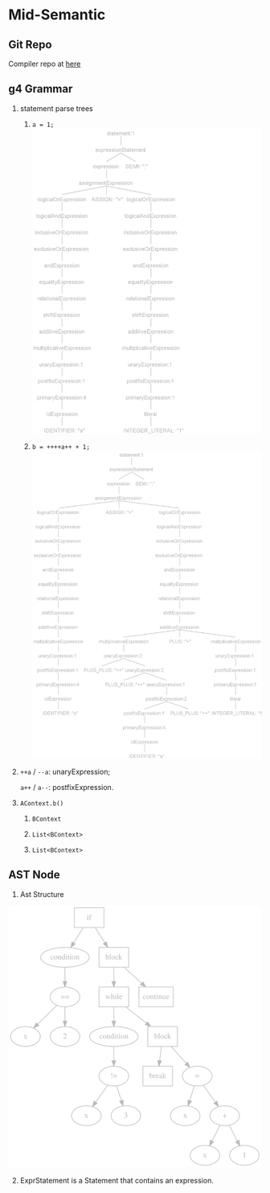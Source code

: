 # Mid-Semantic

## Git Repo

Compiler repo at [here](https://github.com/Pioooooo/Mx_compiler)

## g4 Grammar

1. statement parse trees
    1. `a = 1;`![parseTree1](./image/mid-1.png)

    2. `b = ++++a++ + 1;`![parseTree2](./image/mid-2.png)

2. `++a` / `--a`: unaryExpression;

   `a++` / `a--`: postfixExpression.

3. `AContext.b()`

    1. `BContext`

    2. `List<BContext>`

    3. `List<BContext>`

## AST Node

1. Ast Structure

<img src='./image/mid-3.svg'/>
<!--digraph G {
    x1, x2, x3, x4 [label="x"];
    block1, block2 [label="block" shape=box];
    condition1, condition2 [label="condition"];
    if, while, continue, break [shape=box];
    if -> condition1 -> "==";
    if -> block1 -> {"while", "continue"};
    "==" -> {x1, "2"}
    "while" -> condition2 -> "!=";
    "while" -> block2 -> {"=", "break"}
    "!=" -> {x2, "3"}
    "=" -> {x3, "+"};
    "+" -> {x4, "1"}
}-->

2. ExprStatement is a Statement that contains an expression.
